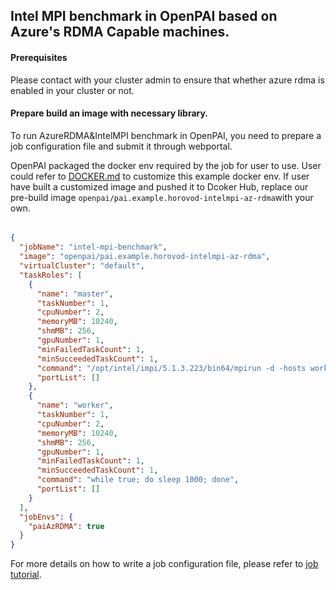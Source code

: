 <!--
  Copyright (c) Microsoft Corporation
  All rights reserved.

  MIT License

  Permission is hereby granted, free of charge, to any person obtaining a copy of this software and associated
  documentation files (the "Software"), to deal in the Software without restriction, including without limitation
  the rights to use, copy, modify, merge, publish, distribute, sublicense, and/or sell copies of the Software, and
  to permit persons to whom the Software is furnished to do so, subject to the following conditions:
  The above copyright notice and this permission notice shall be included in all copies or substantial portions of the Software.

  THE SOFTWARE IS PROVIDED *AS IS*, WITHOUT WARRANTY OF ANY KIND, EXPRESS OR IMPLIED, INCLUDING
  BUT NOT LIMITED TO THE WARRANTIES OF MERCHANTABILITY, FITNESS FOR A PARTICULAR PURPOSE AND
  NONINFRINGEMENT. IN NO EVENT SHALL THE AUTHORS OR COPYRIGHT HOLDERS BE LIABLE FOR ANY CLAIM,
  DAMAGES OR OTHER LIABILITY, WHETHER IN AN ACTION OF CONTRACT, TORT OR OTHERWISE, ARISING FROM,
  OUT OF OR IN CONNECTION WITH THE SOFTWARE OR THE USE OR OTHER DEALINGS IN THE SOFTWARE.
-->

## Intel MPI benchmark in OpenPAI based on Azure's RDMA Capable machines.

#### Prerequisites

Please contact with your cluster admin to ensure that whether azure rdma is enabled in your cluster or not.

#### Prepare build an image with necessary library.

To run AzureRDMA&IntelMPI benchmark in OpenPAI, you need to prepare a job configuration file and submit it through webportal.

OpenPAI packaged the docker env required by the job for user to use. User could refer to [DOCKER.md](./DOCKER.md) to customize this example docker env. If user have built a customized image and pushed it to Dcoker Hub, replace our pre-build image ```openpai/pai.example.horovod-intelmpi-az-rdma```with your own.

###### 
```json
{
  "jobName": "intel-mpi-benchmark",
  "image": "openpai/pai.example.horovod-intelmpi-az-rdma",
  "virtualCluster": "default",
  "taskRoles": [
    {
      "name": "master",
      "taskNumber": 1,
      "cpuNumber": 2,
      "memoryMB": 10240,
      "shmMB": 256,
      "gpuNumber": 1,
      "minFailedTaskCount": 1,
      "minSucceededTaskCount": 1,
      "command": "/opt/intel/impi/5.1.3.223/bin64/mpirun -d -hosts worker-0,master-0 -n 2 -ppn 1 -env I_MPI_FABRICS=shm:dapl -env I_MPI_DAPL_PROVIDER=ofa-v2-ib0 /opt/intel/impi/5.1.3.223/bin64/IMB-MPI1 >> mpirun.contianer",
      "portList": []
    },
    {
      "name": "worker",
      "taskNumber": 1,
      "cpuNumber": 2,
      "memoryMB": 10240,
      "shmMB": 256,
      "gpuNumber": 1,
      "minFailedTaskCount": 1,
      "minSucceededTaskCount": 1,
      "command": "while true; do sleep 1000; done",
      "portList": []
    }
  ],
  "jobEnvs": {
    "paiAzRDMA": true
  }
}
```  

For more details on how to write a job configuration file, please refer to [job tutorial](../../docs/job_tutorial.md#json-config-file-for-job-submission).